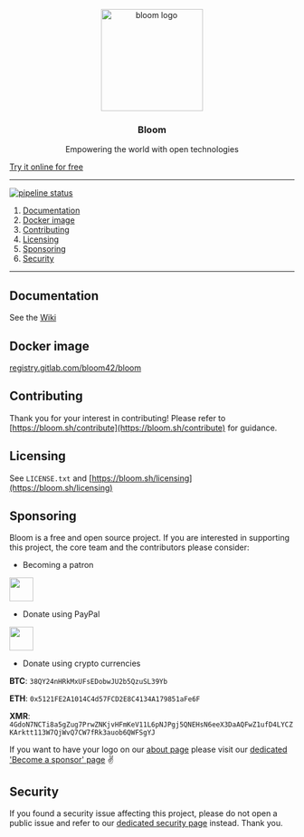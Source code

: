 <p align="center">
  <img alt="bloom logo" src="https://bloom.sh/kernel/static/imgs/logos/bloom_256.png" height="180" />
  <h3 align="center">Bloom</h3>
  <p align="center">Empowering the world with open technologies</p>
</p>

[Try it online for free](https://bloom.sh)

--------

[![pipeline status](https://gitlab.com/bloom42/bloom/badges/master/pipeline.svg)](https://gitlab.com/bloom42/bloom/commits/master)


1. [Documentation](#documentation)
2. [Docker image](#docker-image)
3. [Contributing](#contributing)
4. [Licensing](#licensing)
5. [Sponsoring](#sponsoring)
6. [Security](#security)

--------

## Documentation

See the [Wiki](https://gitlab.com/bloom42/bloom/wikis)


## Docker image

[registry.gitlab.com/bloom42/bloom](https://gitlab.com/bloom42/bloom/container_registry)


## Contributing

Thank you for your interest in contributing! Please refer to
[https://bloom.sh/contribute](https://bloom.sh/contribute) for guidance.



## Licensing

See `LICENSE.txt` and [https://bloom.sh/licensing](https://bloom.sh/licensing)


## Sponsoring

Bloom is a free and open source project. If you are interested in supporting this project, the core team
and the contributors please consider:

* Becoming a patron

<a href="https://www.patreon.com/bloom42" target="_blank" rel="noopener">
  <img src="https://c5.patreon.com/external/logo/become_a_patron_button.png" height="42"/>
</a>

* Donate using PayPal

<a href="https://paypal.me/z0mbie42" target="_blank" rel="noopener">
  <img src="https://www.paypalobjects.com/en_US/FR/i/btn/btn_donateCC_LG.gif" height="42"/>
</a>


* Donate using crypto currencies

**BTC**: `38QY24nHRkMxUFsEDobwJU2b5QzuSL39Yb`

**ETH**: `0x5121FE2A1014C4d57FCD2E8C4134A179851aFe6F`

**XMR**: `4GdoN7NCTi8a5gZug7PrwZNKjvHFmKeV11L6pNJPgj5QNEHsN6eeX3DaAQFwZ1ufD4LYCZKArktt113W7QjWvQ7CW7fRk3auob6QWFSgYJ`



If you want to have your logo on our [about page](https://bloom.sh/about) please visit our
[dedicated 'Become a sponsor' page](https://bloom.sh/become-a-sponsor) ✌️


## Security

If you found a security issue affecting this project, please do not open a public issue and refer to our
[dedicated security page](https://bloom.sh/security) instead. Thank you.
